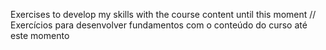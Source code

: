Exercises to develop my skills with the course content until this moment // Exercícios para desenvolver fundamentos com o conteúdo do curso até este momento
